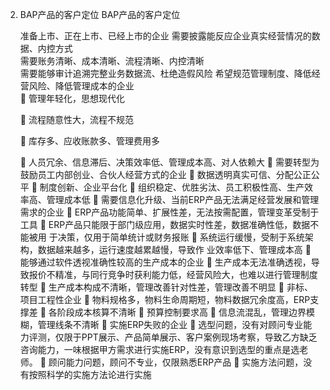 2.	BAP产品的客户定位
BAP产品的客户定位
	
	准备上市、正在上市、已经上市的企业
    需要披露能反应企业真实经营情况的数据、内控方式    
	 需要账务清晰、成本清晰、流程清晰、内控清晰	
	 需要能够审计追溯完整业务数据流、杜绝造假风险	
	 希望规范管理制度、降低经营风险、降低管理成本的企业	
		管理年轻化，思想现代化
	
		流程随意性大，流程不规范
	
		库存多、应收账款多、管理费用多
	
		人员冗余、信息滞后、决策效率低、管理成本高、对人依赖大
		需要转型为鼓励员工内部创业、合伙人经营方式的企业
		数据透明真实可信、分配公正公平
		制度创新、企业平台化
		组织稳定、优胜劣汰、员工积极性高、生产效率高、管理成本低
		需要信息化升级、当前ERP产品无法满足经营发展和管理需求的企业
		ERP产品功能简单、扩展性差，无法按需配置，管理变革受制于工具
		ERP产品只能限于部门级应用，数据实时性差，数据准确性低，数据不能被用
于决策，仅用于简单统计或财务报账
		系统运行缓慢，受制于系统架构，数据越来越多，运行速度越累越慢，导致作
业效率低下、管理成本高
		能够通过软件透视准确性较高的生产成本的企业
		生产成本无法准确透视，导致报价不精准，与同行竞争时获利能力低，经营风险大，也难以进行管理制度转型
		生产成本构成不清晰，管理改善针对性差，管理改善不明显
		非标、项目工程性企业
		物料规格多，物料生命周期短，物料数据冗余度高，ERP支撑差
		各阶段成本核算不清晰
		预算控制要求高
		信息流混乱，管理边界模糊，管理线条不清晰
		实施ERP失败的企业
		选型问题，没有对顾问专业能力评测，仅限于PPT展示、产品简单展示、客户案例现场考察，导致乙方缺乏咨询能力，一味根据甲方需求进行实施ERP，没有意识到选型的重点是选老师。
		顾问能力问题，顾问不专业，仅限熟悉ERP产品
		实施方法问题，没有按照科学的实施方法论进行实施

